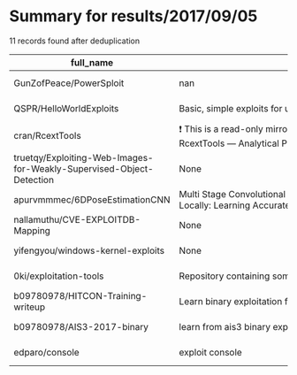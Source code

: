 
# Summary for results/2017/09/05
    
11 records found after deduplication

| full_name | description | html_url | matched_list | matched_count | pushed_at | size | stargazers_count | language | forks_count |
|----------------------------------------------------------------------|------------------------------------------------------------------------------------------------------------------------------------------------------------------------------------------------------------------------------------------------------------------|-----------------------------------------------------------------------------------------|----------------|-----------------|---------------------------|--------|--------------------|------------|---------------|
| GunZofPeace/PowerSploit | nan | https://github.com/GunZofPeace/PowerSploit | ['sploit'] | 1 | 2017-09-05 04:58:32+00:00 | 249 | 0 | PowerShell | 0 |
| QSPR/HelloWorldExploits | Basic, simple exploits for users getting into Exploitation, and penetration testing | https://github.com/QSPR/HelloWorldExploits | ['exploit'] | 1 | 2017-09-05 06:58:37+00:00 | 1 | 0 | HTML | 0 |
| cran/RcextTools | :exclamation: This is a read-only mirror of the CRAN R package repository. RcextTools — Analytical Procedures in Support of Brazilian Public Sector External Auditing. Homepage: http://github.com/brunomssmelo/RcextTools/ | https://github.com/cran/RcextTools | ['rce'] | 1 | 2017-09-05 05:06:08+00:00 | 865 | 0 | R | 0 |
| truetqy/Exploiting-Web-Images-for-Weakly-Supervised-Object-Detection | None | https://github.com/truetqy/Exploiting-Web-Images-for-Weakly-Supervised-Object-Detection | ['exploit'] | 1 | 2017-09-05 09:27:09+00:00 | 3 | 1 | | 0 |
| apurvmmmec/6DPoseEstimationCNN | Multi Stage Convolutional Neural Network Based 6D Pose Estimation. In this repo, I provide code for my [IROS 2018 ]paper, "Detect Globally, Label Locally: Learning Accurate 6-DOF Object Pose Estimation by Joint Segmentation and Coordinate Regression". Pap | https://github.com/apurvmmmec/6DPoseEstimationCNN | ['exploit'] | 1 | 2017-09-05 02:12:28+00:00 | 311 | 12 | C++ | 6 |
| nallamuthu/CVE-EXPLOITDB-Mapping | None | https://github.com/nallamuthu/CVE-EXPLOITDB-Mapping | ['exploit'] | 1 | 2017-09-05 03:32:18+00:00 | 7972 | 0 | Python | 2 |
| yifengyou/windows-kernel-exploits | None | https://github.com/yifengyou/windows-kernel-exploits | ['exploit'] | 1 | 2017-09-05 01:21:15+00:00 | 147333 | 0 | C | 5 |
| 0ki/exploitation-tools | Repository containing some of the tools used for exploitation and reverse engineering | https://github.com/0ki/exploitation-tools | ['exploit'] | 1 | 2017-09-05 12:08:31+00:00 | 1 | 1 | Python | 1 |
| b09780978/HITCON-Training-writeup | Learn binary exploitation from angelboy's hitcon-training | https://github.com/b09780978/HITCON-Training-writeup | ['exploit'] | 1 | 2017-09-05 13:13:22+00:00 | 1359 | 29 | C | 7 |
| b09780978/AIS3-2017-binary | learn from ais3 binary exploitation | https://github.com/b09780978/AIS3-2017-binary | ['exploit'] | 1 | 2017-09-05 13:56:09+00:00 | 1335 | 0 | Python | 1 |
| edparo/console | exploit console | https://github.com/edparo/console | ['exploit'] | 1 | 2017-09-05 15:39:02+00:00 | 0 | 0 | | 0 |
